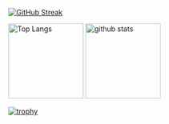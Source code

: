 [![GitHub Streak](http://github-readme-streak-stats.herokuapp.com?user=myzw1030&theme=dark&hide_border=true&currStreakNum=DD2727)](https://git.io/streak-stats)

<p align="left"> 
  <img alt="Top Langs" height="150px" src="https://github-readme-stats.vercel.app/api/top-langs/?username=myzw1030&layout=compact&count_private=true&show_icons=true&theme=onedark" />
  <img alt="github stats" height="150px" src="https://github-readme-stats.vercel.app/api?username=myzw1030&count_private=true&show_icons=true&show_icons=true&theme=onedark" />
</p>

[![trophy](https://github-profile-trophy.vercel.app/?username=myzw1030&theme=onedark&column=7
)](https://github.com/ryo-ma/github-profile-trophy)

